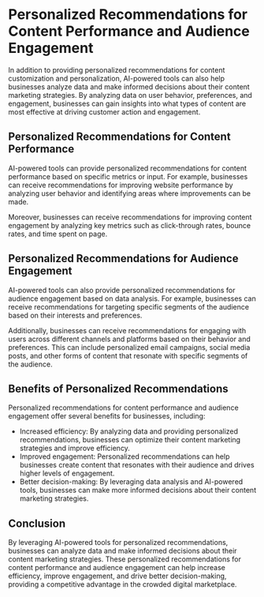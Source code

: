 Personalized Recommendations for Content Performance and Audience Engagement
=============================================================================================================================================

In addition to providing personalized recommendations for content customization and personalization, AI-powered tools can also help businesses analyze data and make informed decisions about their content marketing strategies. By analyzing data on user behavior, preferences, and engagement, businesses can gain insights into what types of content are most effective at driving customer action and engagement.

Personalized Recommendations for Content Performance
----------------------------------------------------

AI-powered tools can provide personalized recommendations for content performance based on specific metrics or input. For example, businesses can receive recommendations for improving website performance by analyzing user behavior and identifying areas where improvements can be made.

Moreover, businesses can receive recommendations for improving content engagement by analyzing key metrics such as click-through rates, bounce rates, and time spent on page.

Personalized Recommendations for Audience Engagement
----------------------------------------------------

AI-powered tools can also provide personalized recommendations for audience engagement based on data analysis. For example, businesses can receive recommendations for targeting specific segments of the audience based on their interests and preferences.

Additionally, businesses can receive recommendations for engaging with users across different channels and platforms based on their behavior and preferences. This can include personalized email campaigns, social media posts, and other forms of content that resonate with specific segments of the audience.

Benefits of Personalized Recommendations
----------------------------------------

Personalized recommendations for content performance and audience engagement offer several benefits for businesses, including:

* Increased efficiency: By analyzing data and providing personalized recommendations, businesses can optimize their content marketing strategies and improve efficiency.
* Improved engagement: Personalized recommendations can help businesses create content that resonates with their audience and drives higher levels of engagement.
* Better decision-making: By leveraging data analysis and AI-powered tools, businesses can make more informed decisions about their content marketing strategies.

Conclusion
----------

By leveraging AI-powered tools for personalized recommendations, businesses can analyze data and make informed decisions about their content marketing strategies. These personalized recommendations for content performance and audience engagement can help increase efficiency, improve engagement, and drive better decision-making, providing a competitive advantage in the crowded digital marketplace.
